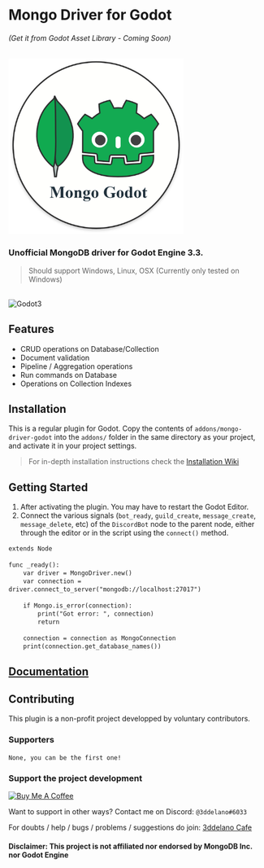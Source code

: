 Mongo Driver for Godot
=========================================
###### (Get it from Godot Asset Library - Coming Soon)

<img alt="logo" src="./mongo_godot_driver_logo.png" width="345"/>

### Unofficial MongoDB driver for Godot Engine 3.3.

> Should support Windows, Linux, OSX (Currently only tested on Windows)


<br>
<img alt="Godot3" src="https://img.shields.io/badge/-Godot 3.x-478CBF?style=for-the-badge&logo=godotengine&logoWidth=20&logoColor=white" />

Features
--------------

- CRUD operations on Database/Collection
- Document validation
- Pipeline / Aggregation operations
- Run commands on Database
- Operations on Collection Indexes


Installation
--------------

This is a regular plugin for Godot.
Copy the contents of `addons/mongo-driver-godot` into the `addons/` folder in the same directory as your project, and activate it in your project settings.


> For in-depth installation instructions check the [Installation Wiki](https://3ddelano.github.io/mongo-driver-godot/installation)


Getting Started
----------

1. After activating the plugin. You may have to restart the Godot Editor.
2. Connect the various signals (`bot_ready`, `guild_create`, `message_create`, `message_delete`, etc) of the `DiscordBot` node to the parent node, either through the editor or in the script using the `connect()` method.


```GDScript
extends Node

func _ready():
	var driver = MongoDriver.new()
    var connection = driver.connect_to_server("mongodb://localhost:27017")

    if Mongo.is_error(connection):
        print("Got error: ", connection)
        return

    connection = connection as MongoConnection
    print(connection.get_database_names())
```

[Documentation](https://3ddelano.github.io/mongo-driver-godot)
----------


Contributing
-----------

This plugin is a non-profit project developped by voluntary contributors.

### Supporters

```
None, you can be the first one!
```

### Support the project development
<a href="https://www.buymeacoffee.com/3ddelano" target="_blank"><img height="41" width="174" src="https://cdn.buymeacoffee.com/buttons/v2/default-red.png" alt="Buy Me A Coffee" width="150" ></a>

Want to support in other ways? Contact me on Discord: `@3ddelano#6033`

For doubts / help / bugs / problems / suggestions do join: [3ddelano Cafe](https://discord.gg/FZY9TqW)

#### Disclaimer: This project is not affiliated nor endorsed by MongoDB Inc. nor Godot Engine